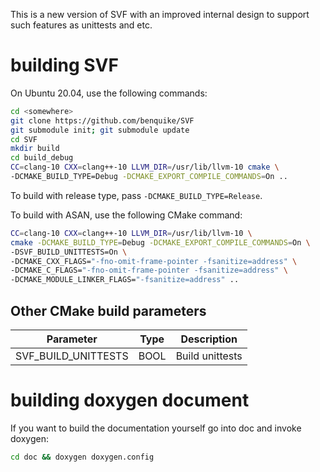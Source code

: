 This is a new version of SVF with an improved internal design to support
such features as unittests and etc.

# building SVF

On Ubuntu 20.04, use the following commands:

``` sh
cd <somewhere>
git clone https://github.com/benquike/SVF
git submodule init; git submodule update
cd SVF
mkdir build
cd build_debug
CC=clang-10 CXX=clang++-10 LLVM_DIR=/usr/lib/llvm-10 cmake \
-DCMAKE_BUILD_TYPE=Debug -DCMAKE_EXPORT_COMPILE_COMMANDS=On ..
```
To build with release type, pass `-DCMAKE_BUILD_TYPE=Release`.

To build with ASAN, use the following CMake command:

``` sh
CC=clang-10 CXX=clang++-10 LLVM_DIR=/usr/lib/llvm-10 \
cmake -DCMAKE_BUILD_TYPE=Debug -DCMAKE_EXPORT_COMPILE_COMMANDS=On \
-DSVF_BUILD_UNITTESTS=On \
-DCMAKE_CXX_FLAGS="-fno-omit-frame-pointer -fsanitize=address" \
-DCMAKE_C_FLAGS="-fno-omit-frame-pointer -fsanitize=address" \
-DCMAKE_MODULE_LINKER_FLAGS="-fsanitize=address" ..
```


## Other CMake build parameters

| Parameter           | Type        | Description     |
| -----------         | ----------- | ----------      |
| SVF_BUILD_UNITTESTS | BOOL        | Build unittests |


# building doxygen document

If you want to build the documentation yourself go into doc and invoke doxygen:

```sh
cd doc && doxygen doxygen.config
```
